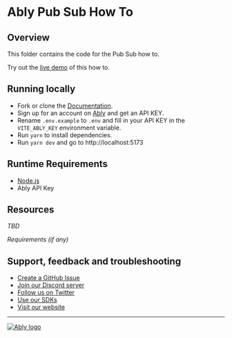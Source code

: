 # Ably Pub Sub How To

## Overview

This folder contains the code for the Pub Sub how to.

Try out the [live demo](https://ably.com/docs/how-to/pub-sub) of this how to.

## Running locally

- Fork or clone the [Documentation](https://github.com/ably/docs).
- Sign up for an account on [Ably](https://ably.com/sign-up?utm_source=ably-docs&utm_medium=github&utm_campaign=pub-sub) and get an API KEY.
- Rename `.env.example` to `.env` and fill in your API KEY in the `VITE_ABLY_KEY` environment variable.
- Run `yarn` to install dependencies.
- Run `yarn dev` and go to http://localhost:5173

## Runtime Requirements

- [Node.js](https://nodejs.org/en/)
- Ably API Key

## Resources

_TBD_

_Requirements (if any)_

## Support, feedback and troubleshooting

- [Create a GitHub Issue](https://github.com/ably/docs/issues)
- [Join our Discord server](https://discord.gg/g8yqePUVDn)
- [Follow us on Twitter](https://twitter.com/ablyrealtime)
- [Use our SDKs](https://github.com/ably/)
- [Visit our website](https://ably.com?utm_source=ably-docs&utm_medium=github&utm_campaign=pub-sub)

---

[![Ably logo](https://static.ably.dev/badge-black.svg?serverless-websockets-quest)](https://ably.com?utm_source=ably-labs&utm_medium=github&utm_campaign=member-location)
